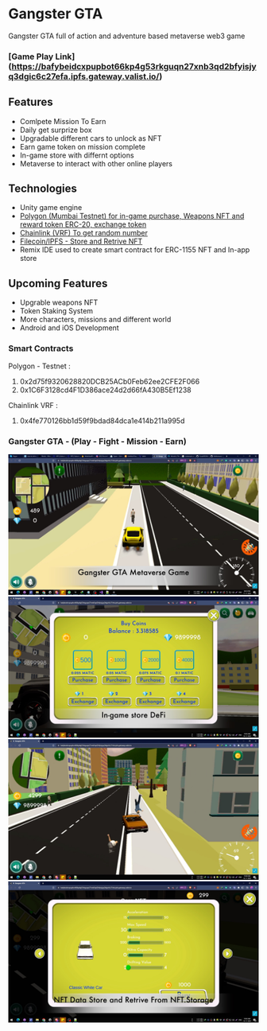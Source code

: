 # Gangster GTA
Gangster GTA full of action and adventure based metaverse web3 game

### [Game Play Link] (https://bafybeidcxpupbot66kp4g53rkguqn27xnb3qd2bfyisjyq3dgic6c27efa.ipfs.gateway.valist.io/)


## Features
- Comlpete Mission To Earn
- Daily get surprize box
- Upgradable different cars to unlock as NFT
- Earn game token on mission complete
- In-game store with differnt options
- Metaverse to interact with other online players


## Technologies
- Unity game engine
- [Polygon (Mumbai Testnet) for in-game purchase, Weapons NFT and reward token ERC-20, exchange token](https://github.com/TGSUnityDevelopment/Gangster-GTA/blob/main/Polygon.md)
- [Chainlink (VRF) To get random number](https://github.com/TGSUnityDevelopment/Gangster-GTA/blob/main/Chainlink.md)
- [Filecoin/IPFS - Store and Retrive NFT](https://github.com/TGSUnityDevelopment/Gangster-GTA/blob/main/Filecoin-IPFS.md)
- Remix IDE used to create smart contract for ERC-1155 NFT and In-app store

## Upcoming Features
- Upgrable weapons NFT
- Token Staking System
- More characters, missions and different world
- Android and iOS Development

### Smart Contracts
Polygon - Testnet : 
1) 0x2d75f9320628820DCB25ACb0Feb62ee2CFE2F066
2) 0x1C6F3128cd4F1D386ace24d2d66fA430B5Ef1238

Chainlink VRF : 
1) 0x4fe770126bb1d59f9bdad84dca1e414b211a995d

### Gangster GTA - (Play - Fight - Mission - Earn)
![Gangster GTA](/Images/Gang2.jpg)
![Gangster GTA](/Images/Gang3.jpg)
![Gangster GTA](/Images/Gang6.jpg)
![Gangster GTA](/Images/Gang4.jpg)




